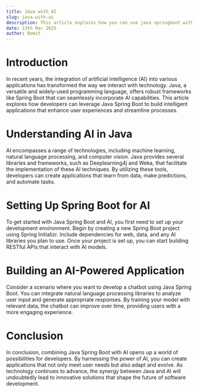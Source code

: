 ```yaml
---
title: Java with AI
slug: java-with-ai
description: This article explains how you can use java springboot with AI.
date: 13th Mar 2025
author: Romit
---
```


# Introduction

In recent years, the integration of artificial intelligence (AI) into various applications has transformed the way we interact with technology. Java, a versatile and widely-used programming language, offers robust frameworks like Spring Boot that can seamlessly incorporate AI capabilities. This article explores how developers can leverage Java Spring Boot to build intelligent applications that enhance user experiences and streamline processes.

# Understanding AI in Java

AI encompasses a range of technologies, including machine learning, natural language processing, and computer vision. Java provides several libraries and frameworks, such as Deeplearning4j and Weka, that facilitate the implementation of these AI techniques. By utilizing these tools, developers can create applications that learn from data, make predictions, and automate tasks.

# Setting Up Spring Boot for AI

To get started with Java Spring Boot and AI, you first need to set up your development environment. Begin by creating a new Spring Boot project using Spring Initializr. Include dependencies for web, data, and any AI libraries you plan to use. Once your project is set up, you can start building RESTful APIs that interact with AI models.

# Building an AI-Powered Application

Consider a scenario where you want to develop a chatbot using Java Spring Boot. You can integrate natural language processing libraries to analyze user input and generate appropriate responses. By training your model with relevant data, the chatbot can improve over time, providing users with a more engaging experience.

# Conclusion

In conclusion, combining Java Spring Boot with AI opens up a world of possibilities for developers. By harnessing the power of AI, you can create applications that not only meet user needs but also adapt and evolve. As technology continues to advance, the synergy between Java and AI will undoubtedly lead to innovative solutions that shape the future of software development.